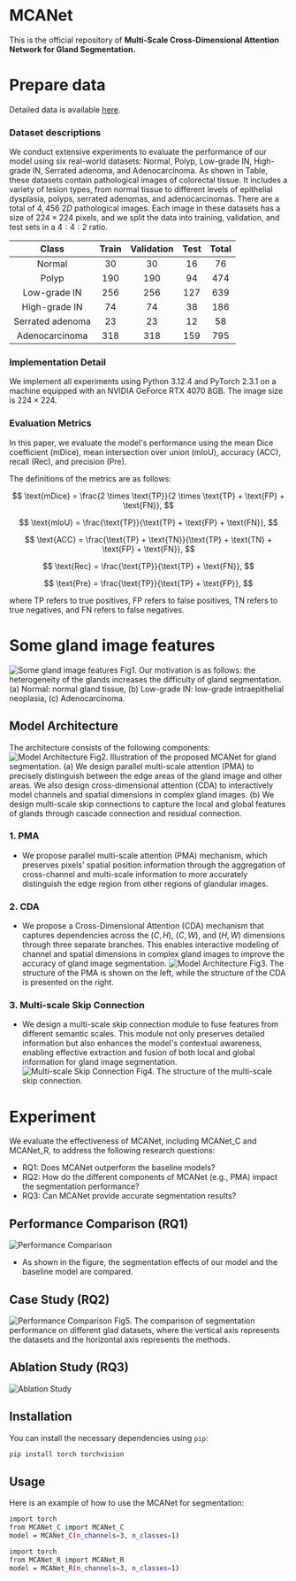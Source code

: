 # MCANet

This is the official repository of **Multi-Scale Cross-Dimensional Attention Network for Gland Segmentation.**

# Prepare data
Detailed data is available [here](https://figshare.com/articles/dataset/EBHISEG/21540159/1?file=38179080).

### Dataset descriptions
We conduct extensive experiments to evaluate the performance of our model using six real-world datasets: Normal, Polyp, Low-grade IN, High-grade IN, Serrated adenoma, and Adenocarcinoma. As shown in Table, these datasets contain pathological images of colorectal tissue. It includes a variety of lesion types, from normal tissue to different levels of epithelial dysplasia, polyps, serrated adenomas, and adenocarcinomas. There are a total of $4,456$ $2D$ pathological images. Each image in these datasets has a size of $224 \times 224$ pixels, and we split the data into training, validation, and test sets in a $4:4:2$ ratio.

| Class              | Train | Validation | Test | Total |
|:------------------:|:-----:|:----------:|:----:|:-----:|
| Normal            |  30   |     30     |  16  |  76   |
| Polyp             | 190   |    190     |  94  | 474   |
| Low-grade IN      | 256   |    256     | 127  | 639   |
| High-grade IN     |  74   |     74     |  38  | 186   |
| Serrated adenoma  |  23   |     23     |  12  |  58   |
| Adenocarcinoma    | 318   |    318     | 159  | 795   |

### Implementation Detail
We implement all experiments using Python $3.12.4$ and PyTorch $2.3.1$ on a machine equipped with an NVIDIA GeForce RTX 4070 8GB. The image size is $224 \times 224$.

### Evaluation Metrics

In this paper, we evaluate the model's performance using the mean Dice coefficient (mDice), mean intersection over union (mIoU), accuracy (ACC), recall (Rec), and precision (Pre).

The definitions of the metrics are as follows:

$$
\text{mDice} = \frac{2 \times \text{TP}}{2 \times \text{TP} + \text{FP} + \text{FN}},
$$

$$
\text{mIoU} = \frac{\text{TP}}{\text{TP} + \text{FP} + \text{FN}},
$$

$$
\text{ACC} = \frac{\text{TP} + \text{TN}}{\text{TP} + \text{TN} + \text{FP} + \text{FN}},
$$

$$
\text{Rec} = \frac{\text{TP}}{\text{TP} + \text{FN}},
$$

$$
\text{Pre} = \frac{\text{TP}}{\text{TP} + \text{FP}},
$$

where TP refers to true positives, FP refers to false positives, TN refers to true negatives, and FN refers to false negatives.


# Some gland image features
![Some gland image features](./figures/Gland_image.png)
Fig1. Our motivation is as follows: the heterogeneity of the glands increases the difficulty of gland segmentation. (a) Normal: normal gland tissue, (b) Low-grade IN: low-grade intraepithelial neoplasia, (c) Adenocarcinoma.

## Model Architecture
The architecture consists of the following components:
![Model Architecture](./figures/MCANet.png)
Fig2. Illustration of the proposed MCANet for gland segmentation. (a) We design parallel multi-scale attention (PMA) to precisely distinguish between the edge areas of the gland image and other areas. We also design cross-dimensional attention (CDA) to interactively model channels and spatial dimensions in complex gland images. (b) We design multi-scale skip connections to capture the local and global features of glands through cascade connection and residual connection.

### 1. **PMA**
   - We propose parallel multi-scale attention (PMA) mechanism, which preserves pixels' spatial position information through the aggregation of cross-channel and multi-scale information to more accurately distinguish the edge region from other regions of glandular images.

### 2. **CDA**
   - We propose a Cross-Dimensional Attention (CDA) mechanism that captures dependencies across the $(C, H)$, $(C, W)$, and $(H, W)$ dimensions through three separate branches. This enables interactive modeling of channel and spatial dimensions in complex gland images to improve the accuracy of gland image segmentation.
![Model Architecture](./figures/PMA_&_CDA.png)
Fig3. The structure of the PMA is shown on the left, while the structure of the CDA is presented on the right.

### 3. **Multi-scale Skip Connection**
   - We design a multi-scale skip connection module to fuse features from different semantic scales. This module not only preserves detailed information but also enhances the model's contextual awareness, enabling effective extraction and fusion of both local and global information for gland image segmentation.
![Multi-scale Skip Connection](./figures/Multiscale_Skip_Connection.png)
Fig4. The structure of the multi-scale skip connection.

# Experiment
We evaluate the effectiveness of MCANet, including MCANet\_C and MCANet\_R, to address the following research questions:
   - RQ1: Does MCANet outperform the baseline models?
   - RQ2: How do the different components of MCANet (e.g., PMA) impact the segmentation performance?
   - RQ3: Can MCANet provide accurate segmentation results?

## Performance Comparison (RQ1)
![Performance Comparison](./figures/Comparison.png)
   - As shown in the figure, the segmentation effects of our model and the baseline model are compared.

## Case Study (RQ2)
![Performance Comparison](./figures/Performance_Comparison.png)
Fig5. The comparison of segmentation performance on different glad datasets, where the vertical axis represents the datasets and the horizontal axis represents the methods.

## Ablation Study (RQ3)
![Ablation Study](./figures/Ablation_Study.png)

## Installation

You can install the necessary dependencies using `pip`:

```bash
pip install torch torchvision
```

## Usage
Here is an example of how to use the MCANet for segmentation:
```bash
import torch
from MCANet_C import MCANet_C
model = MCANet_C(n_channels=3, n_classes=1)
```

```bash
import torch
from MCANet_R import MCANet_R
model = MCANet_R(n_channels=3, n_classes=1)
```
